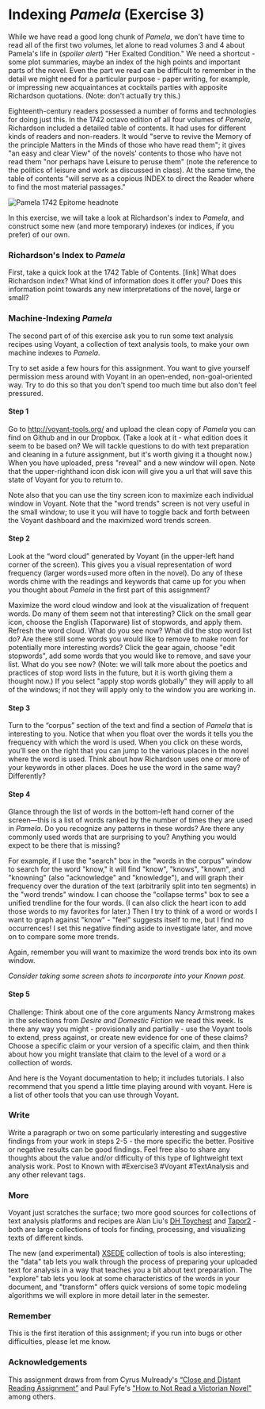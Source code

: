 # Indexing *Pamela* (Exercise 3)

While we have read a good long chunk of *Pamela*, we don't have time to read all of the first two volumes, let alone to read volumes 3 and 4 about Pamela's life in (*spoiler alert*) "Her Exalted Condition." We need a shortcut - some plot summaries, maybe an index of the high points and important parts of the novel. Even the part we read can be difficult to remember in the detail we might need for a particular purpose - paper writing, for example, or impressing new acquaintances at cocktails parties with apposite Richardson quotations. (Note: don't actually try this.)

Eighteenth-century readers possessed a number of forms and technologies for doing just this. In the 1742 octavo edition of all four volumes of *Pamela*, Richardson included a detailed table of contents. It had uses for different kinds of readers and non-readers. It would "serve to revive the Memory of the principle Matters in the Minds of those who have read them";  it gives "an easy and clear View" of the novels' contents to those who have not read them "nor perhaps have Leisure to peruse them" (note the reference to the politics of leisure and work as discussed in class).  At the same time, the table of contents "will serve as a copious INDEX to direct the Reader where to find the most material passages."

![Pamela 1742 Epitome headnote](https://github.com/rbuurma/rise-2015/blob/master/Pamela_epitome_headnote_1742.png?raw=true)

In this exercise, we will take a look at Richardson's index to *Pamela*, and construct some new (and more temporary) indexes (or indices, if you prefer) of our own.

### Richardson's Index to *Pamela*

First, take a quick look at the 1742 Table of Contents. [link] What does Richardson index? What kind of information does it offer you? Does this information point towards any new interpretations of the novel, large or small?

### Machine-Indexing *Pamela*

The second part of of this exercise ask you to run some text analysis recipes using Voyant, a collection of text analysis tools, to make your own machine indexes to *Pamela*.

Try to set aside a few hours for this assignment. You want to give yourself permission mess around with Voyant in an open-ended, non-goal-oriented way.  Try to do this so that you don't spend too much time but also don't feel pressured.

#### Step 1

Go to http://voyant-tools.org/ and upload the clean copy of *Pamela* you can find on Github and in our Dropbox. (Take a look at it - what edition does it seem to be based on? We will tackle questions to do with text preparation and cleaning in a future assignment, but it's worth giving it a thought now.) When you have uploaded, press "reveal" and a new window will open. Note that the upper-righthand icon disk icon will give you a url that will save this state of Voyant for you to return to.

Note also that you can use the tiny screen icon to maximize each individual window in Voyant. Note that the "word trends" screen is not very useful in the small window; to use it you will have to toggle back and forth between the Voyant dashboard and the maximized word trends screen.

#### Step 2

Look at the “word cloud” generated by Voyant (in the upper-left hand corner of the screen). This gives you a visual representation of word frequency (larger words=used more often in the novel). Do any of these words chime with the readings and keywords that came up for you when you thought about *Pamela* in the first part of this assignment?

Maximize the word cloud window and look at the visualization of frequent words. Do many of them seem not that interesting? Click on the small gear icon, choose the English (Taporware) list of stopwords, and apply them. Refresh the word cloud. What do you see now? What did the stop word list do? Are there still some words you would like to remove to make room for potentially more interesting words? Click the gear again, choose "edit stopwords", add some words that you would like to remove, and save your list. What do you see now? (Note: we will talk more about the poetics and practices of stop word lists in the future, but it is worth giving them a thought now.) If you select "apply stop words globally" they will apply to all of the windows; if not they will apply only to the window you are working in.

#### Step 3

Turn to the “corpus” section of the text and find a section of *Pamela* that is interesting to you. Notice that when you float over the words it tells you the frequency with which the word is used. When you click on these words, you’ll see on the right that you can jump to the various places in the novel where the word is used. Think about how Richardson uses one or more of your keywords in other places. Does he use the word in the same way? Differently?

#### Step 4

Glance through the list of words in the bottom-left hand corner of the screen—this is a list of words ranked by the number of times they are used in *Pamela*. Do you recognize any patterns in these words? Are there any commonly used words that are surprising to you? Anything you would expect to be there that is missing?

For example, if I use the "search" box in the "words in the corpus" window to search for the word "know," it will find "know", "knows", "known", and "knowning" (also "acknowledge" and "knowledge"), and will graph their frequency over the duration of the text (arbitrarily split into ten segments) in the "word trends" window. I can choose the "collapse terms" box to see a unified trendline for the four words. (I can also click the heart icon to add those words to my favorites for later.) Then I try to think of a word or words I want to graph against "know" - "feel" suggests itself to me, but I find no occurrences! I set this negative finding aside to investigate later, and move on to compare some more trends.

Again, remember you will want to maximize the word trends box into its own window.

*Consider taking some screen shots to incorporate into your Known post.*

#### Step 5

Challenge: Think about one of the core arguments Nancy Armstrong makes in the selections from *Desire and Domestic Fiction* we read this week. Is there any way you might - provisionally and partially - use the Voyant tools to extend, press against, or create new evidence for one of these claims? Choose a specific claim or your version of a specific claim, and then think about how you might translate that claim to the level of a word or a collection of words.

And here is the Voyant documentation to help; it includes tutorials. I also recommend that you spend a little time playing around with voyant. Here is a list of other tools that you can use through Voyant.


### Write

Write a paragraph or two on some particularly interesting and suggestive findings from your work in steps 2-5 - the more specific the better. Positive or negative results can be good  findings. Feel free also to share any thoughts about the value and/or difficulty of this type of lightweight text analysis work.  Post to Known with #Exercise3 #Voyant #TextAnalysis and any other relevant tags.

### More

Voyant just scratches the surface; two more good sources for collections of text analysis platforms and recipes are Alan Liu's [DH Toychest](http://dhresourcesforprojectbuilding.pbworks.com/w/page/69244319/Digital%20Humanities%20Tools#tools-text-analysis) and [Tapor2](http://www.tapor.ca/) - both are large collections of tools for finding, processing, and visualizing texts of different kinds.

The new (and experimental) [XSEDE](http://ec2-54-85-108-97.compute-1.amazonaws.com:3838/tag/) collection of tools is also interesting; the "data" tab lets you walk through the process of preparing your uploaded text for analysis in a way that teaches you a bit about text preparation. The "explore" tab lets you look at some characteristics of the words in your document, and "transform" offers quick versions of some topic modeling algorithms we will explore in more detail later in the semester.

### Remember

This is the first iteration of this assignment; if you run into bugs or other difficulties, please let me know.

### Acknowledgements
This assignment draws from from Cyrus Mulready's [“Close and Distant Reading Assignment”](http://englishlit1.pbworks.com/w/page/64337515/Close%20and%20Distant%20Reading%20Assignment) and Paul Fyfe's ["How to Not Read a Victorian Novel"](http://diginole.lib.fsu.edu/eng_faculty_publications/2/) among others.


